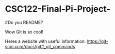 # CSC122-Final-Pi-Project-

#Do you README?

Wow Git is so cool!

Heres a website with useful information: https://git-scm.com/docs/git#_git_commands
